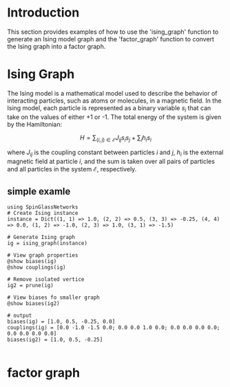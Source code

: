 # Introduction
This section provides examples of how to use the 'ising_graph' function to generate an Ising model graph and the 'factor_graph' function to convert the Ising graph into a factor graph.

# Ising Graph
The Ising model is a mathematical model used to describe the behavior of interacting particles, such as atoms or molecules, in a magnetic field. In the Ising model, each particle is represented as a binary variable $s_i$ that can take on the values of either +1 or -1. The total energy of the system is given by the Hamiltonian:

$$H =  \sum_{(i,j) \in \mathcal{E}} J_{ij} s_i s_j + \sum_{i} h_i s_i$$

where $J_{ij}$ is the coupling constant between particles $i$ and $j$, $h_i$ is the external magnetic field at particle $i$, and the sum is taken over all pairs of particles and all particles in the system $\mathcal{E}$, respectively.


## simple examle
```jldoctest
using SpinGlassNetworks
# Create Ising instance
instance = Dict((1, 1) => 1.0, (2, 2) => 0.5, (3, 3) => -0.25, (4, 4) => 0.0, (1, 2) => -1.0, (2, 3) => 1.0, (3, 1) => -1.5)

# Generate Ising graph
ig = ising_graph(instance)

# View graph properties
@show biases(ig)
@show couplings(ig)

# Remove isolated vertice
ig2 = prune(ig)

# View biases fo smaller graph
@show biases(ig2)

# output
biases(ig) = [1.0, 0.5, -0.25, 0.0]
couplings(ig) = [0.0 -1.0 -1.5 0.0; 0.0 0.0 1.0 0.0; 0.0 0.0 0.0 0.0; 0.0 0.0 0.0 0.0]
biases(ig2) = [1.0, 0.5, -0.25]


```

# factor graph
